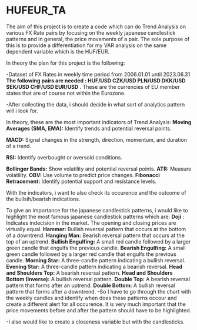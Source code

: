 # HUFEUR_TA

The aim of this project is to create a code which can do Trend Analysis on various FX Rate pairs by focusing on the weekly japanese candlestick patterns and in general, the price movements of a pair. 
The sole purpose of this is to provide a differentiation for my VAR analysis on the same dependent variable which is the HUF/EUR.

In theory the plan for this project is the following:


-Dataset of FX Rates in weekly time period from 2006.01.01 until 2023.06.31
  **The following pairs are needed : HUF/USD	CZK/USD	PLN/USD	DKK/USD	SEK/USD	CHF/USD	EUR/USD**  . These are the currencies of EU member states that are of course not within the Eurozone.
  
-After collecting the data, i should decide in what sort of analytics pattern will i look for. 

In theory, these are the most important indicators of Trend Analysis:
**Moving Averages (SMA, EMA):** Identify trends and potential reversal points.

**MACD:** Signal changes in the strength, direction, momentum, and duration of a trend.

**RSI:** Identify overbought or oversold conditions.

**Bollinger Bands:** Show volatility and potential reversal points.
**ATR:** Measure volatility.
**OBV:** Use volume to predict price changes.
**Fibonacci Retracement:** Identify potential support and resistance levels.

With the indicators, i want to also check its occurence and the outcome of the bullsih/bearish indications. 

To give an importance for the japanese candlestick patterns, i would like to highlight the most famous japanese candlestick patterns which are:
**Doji** : Indicates indecision in the market. The opening and closing prices are virtually equal.
**Hammer:** Bullish reversal pattern that occurs at the bottom of a downtrend.
**Hanging Man:** Bearish reversal pattern that occurs at the top of an uptrend.
**Bullish Engulfing:** A small red candle followed by a larger green candle that engulfs the previous candle.
**Bearish Engulfing:** A small green candle followed by a larger red candle that engulfs the previous candle.
**Morning Star:** A three-candle pattern indicating a bullish reversal.
**Evening Star:** A three-candle pattern indicating a bearish reversal.
**Head and Shoulders Top:** A bearish reversal pattern.
**Head and Shoulders Bottom (Inverse):** A bullish reversal pattern.
**Double Top:** A bearish reversal pattern that forms after an uptrend.
**Double Bottom:** A bullish reversal pattern that forms after a downtrend.
-So I have to go through the chart with the weekly candles and identify when does these patterns occour and create a different alert for all occurence.
It is very much important that the price movements before and after the pattern should have to be highlighted.

-I also would like to create a closeness variable but with the candlesticks.
